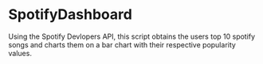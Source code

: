 # SpotifyDashboard
Using the Spotify Devlopers API, this script obtains the users top 10 spotify songs and charts them on a bar chart with their respective popularity values.
